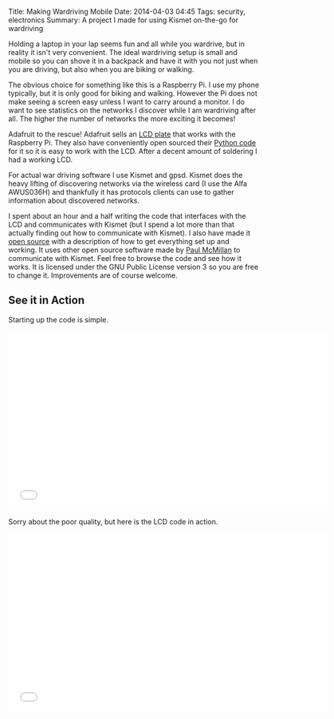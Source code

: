 Title: Making Wardriving Mobile
Date: 2014-04-03 04:45
Tags: security, electronics
Summary: A project I made for using Kismet on-the-go for wardriving

Holding a laptop in your lap seems fun and all while you wardrive, but in reality it isn't very convenient. The ideal wardriving setup is small and mobile so you can shove it in a backpack and have it with you not just when you are driving, but also when you are biking or walking. 

The obvious choice for something like this is a Raspberry Pi. I use my phone typically, but it is only good for biking and walking. However the Pi does not make seeing a screen easy unless I want to carry around a monitor. I do want to see statistics on the networks I discover while I am wardriving after all. The higher the number of networks the more exciting it becomes!

Adafruit to the rescue! Adafruit sells an [LCD plate](https://www.adafruit.com/products/1109) that works with the Raspberry Pi. They also have conveniently open sourced their [Python code](https://github.com/adafruit/Adafruit-Raspberry-Pi-Python-Code) for it so it is easy to work with the LCD. After a decent amount of soldering I had a working LCD.

For actual war driving software I use Kismet and gpsd. Kismet does the heavy lifting of discovering networks via the wireless card (I use the Alfa AWUS036H) and thankfully it has protocols clients can use to gather information about discovered networks.

I spent about an hour and a half writing the code that interfaces with the LCD and communicates with Kismet (but I spend a lot more than that actually finding out how to communicate with Kismet). I also have made it [open source](https://github.com/ThaWeatherman/KismetPiDisplay) with a description of how to get everything set up and working. It uses other open source software made by [Paul McMillan](https://github.com/PaulMcMillan/kismetclient) to communicate with Kismet. Feel free to browse the code and see how it works. It is licensed under the GNU Public License version 3 so you are free to change it. Improvements are of course welcome. 

## See it in Action

Starting up the code is simple.

<iframe width="640" height="360" src="//www.youtube.com/embed/C2a5YFlhnfo?rel=0" frameborder="0" allowfullscreen></iframe>

Sorry about the poor quality, but here is the LCD code in action.

<iframe width="640" height="360" src="//www.youtube.com/embed/Cq7il6wo5so?rel=0" frameborder="0" allowfullscreen></iframe>
